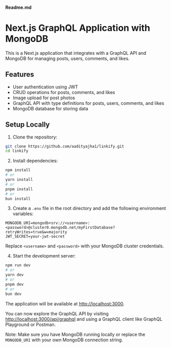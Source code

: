 **Readme.md**

# Next.js GraphQL Application with MongoDB

This is a Next.js application that integrates with a GraphQL API and MongoDB for managing posts, users, comments, and likes.

## Features

- User authentication using JWT
- CRUD operations for posts, comments, and likes
- Image upload for post photos
- GraphQL API with type definitions for posts, users, comments, and likes
- MongoDB database for storing data

## Setup Locally

1. Clone the repository:

```bash
git clone https://github.com/aadityajha1/linkify.git
cd linkify
```

2. Install dependencies:

```bash
npm install
# or
yarn install
# or
pnpm install
# or
bun install
```

3. Create a `.env` file in the root directory and add the following environment variables:

```
MONGODB_URI=mongodb+srv://<username>:<password>@cluster0.mongodb.net/myFirstDatabase?retryWrites=true&w=majority
JWT_SECRET=your-jwt-secret
```

Replace `<username>` and `<password>` with your MongoDB cluster credentials.

4. Start the development server:

```bash
npm run dev
# or
yarn dev
# or
pnpm dev
# or
bun dev
```

The application will be available at [http://localhost:3000](http://localhost:3000).

You can now explore the GraphQL API by visiting [http://localhost:3000/api/graphql](http://localhost:3000/api/graphql) and using a GraphQL client like GraphQL Playground or Postman.

Note: Make sure you have MongoDB running locally or replace the `MONGODB_URI` with your own MongoDB connection string.

